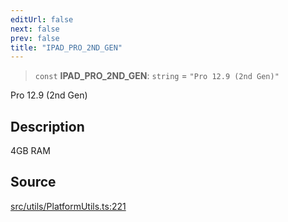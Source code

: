 ```yaml
---
editUrl: false
next: false
prev: false
title: "IPAD_PRO_2ND_GEN"
---
```


> `const` **IPAD\_PRO\_2ND\_GEN**: `string` = `"Pro 12.9 (2nd Gen)"`

Pro 12.9 (2nd Gen)

## Description

4GB RAM

## Source

[src/utils/PlatformUtils.ts:221](https://github.com/relishinc/dill-pixel/blob/543438455c9a47928084300159416186c2aa1095/src/utils/PlatformUtils.ts#L221)
